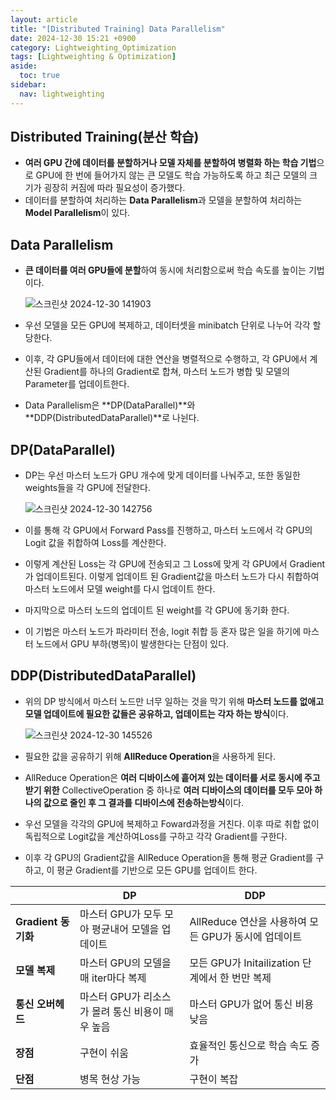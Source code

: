 ```yaml
---
layout: article
title: "[Distributed Training] Data Parallelism"
date: 2024-12-30 15:21 +0900
category: Lightweighting_Optimization
tags: [Lightweighting & Optimization]
aside:
  toc: true
sidebar:
  nav: lightweighting
---
```

## Distributed Training(분산 학습)

- **여러 GPU 간에 데이터를 분할하거나 모델 자체를 분할하여 병렬화 하는 학습 기법**으로 GPU에 한 번에 들어가지 않는 큰 모델도 학습 가능하도록 하고 최근 모델의 크기가 굉장히 커짐에 따라 필요성이 증가했다.
- 데이터를 분할하여 처리하는 **Data Parallelism**과 모델을 분할하여 처리하는 **Model Parallelism**이 있다.

## Data Parallelism

- **큰 데이터를 여러 GPU들에 분할**하여 동시에 처리함으로써 학습 속도를 높이는 기법이다.
    
    ![스크린샷 2024-12-30 141903](https://github.com/user-attachments/assets/a71254c5-cc98-450c-8989-5d9584a7f046)
    
- 우선 모델을 모든 GPU에 복제하고, 데이터셋을 minibatch 단위로 나누어 각각 할당한다.
- 이후, 각 GPU들에서 데이터에 대한 연산을 병렬적으로 수행하고, 각 GPU에서 계산된 Gradient를 하나의 Gradient로 합쳐, 마스터 노드가 병합 및 모델의 Parameter를 업데이트한다.
- Data Parallelism은 **DP(DataParallel)**와 **DDP(DistributedDataParallel)**로 나뉜다.

## DP(DataParallel)

- DP는 우선 마스터 노드가 GPU 개수에 맞게 데이터를 나눠주고, 또한 동일한 weights들을 각 GPU에 전달한다.
    
    ![스크린샷 2024-12-30 142756](https://github.com/user-attachments/assets/69fefb32-3159-459c-9ad6-c87b5baac1ad)
    
- 이를 통해 각 GPU에서 Forward Pass를 진행하고, 마스터 노드에서 각 GPU의 Logit 값을 취합하여 Loss를 계산한다.
- 이렇게 계산된 Loss는 각 GPU에 전송되고 그 Loss에 맞게 각 GPU에서 Gradient가 업데이트된다. 이렇게 업데이트 된 Gradient값을 마스터 노드가 다시 취합하여 마스터 노드에서 모델 weight를 다시 업데이트 한다.
- 마지막으로 마스터 노드의 업데이트 된 weight를 각 GPU에 동기화 한다.
- 이 기법은 마스터 노드가 파라미터 전송, logit 취합 등 혼자 많은 일을 하기에 마스터 노드에서 GPU 부하(병목)이 발생한다는 단점이 있다.

## DDP(DistributedDataParallel)

- 위의 DP 방식에서 마스터 노드만 너무 일하는 것을 막기 위해 **마스터 노드를 없애고 모델 업데이트에 필요한 값들은 공유하고, 업데이트는 각자 하는 방식**이다.

    ![스크린샷 2024-12-30 145526](https://github.com/user-attachments/assets/7029a8b1-9c11-43d3-a8e9-792c835c902d)

- 필요한 값을 공유하기 위해 **AllReduce Operation**을 사용하게 된다.
- AllReduce Operation은 **여러 디바이스에 흩어져 있는 데이터를 서로 동시에 주고받기 위한** CollectiveOperation 중 하나로 **여러 디바이스의 데이터를 모두 모아 하나의 값으로 줄인 후 그 결과를 디바이스에 전송하는방식**이다.
- 우선 모델을 각각의 GPU에 복제하고 Foward과정을 거친다. 이후 따로 취합 없이 독립적으로 Logit값을 계산하여Loss를 구하고 각각 Gradient를 구한다.
- 이후 각 GPU의 Gradient값을 AllReduce Operation을 통해 평균 Gradient를 구하고, 이 평균 Gradient를 기반으로 모든 GPU를 업데이트 한다.

|  | DP | DDP |
| --- | --- | --- |
| **Gradient 동기화** | 마스터 GPU가 모두 모아 평균내어 모델을 업데이트 | AllReduce 연산을 사용하여 모든 GPU가 동시에 업데이트 |
| **모델 복제** | 마스터 GPU의 모델을 매 iter마다 복제 | 모든 GPU가 Initailization 단계에서 한 번만 복제 |
| **통신 오버헤드** | 마스터 GPU가 리소스가 몰려 통신 비용이 매우 높음 | 마스터 GPU가 없어 통신 비용 낮음 |
| **장점** | 구현이 쉬움 | 효율적인 통신으로 학습 속도 증가 |
| **단점** | 병목 현상 가능 | 구현이 복잡 |
